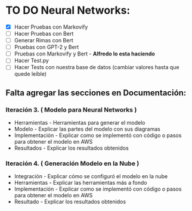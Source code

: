 # TO DO Neural Networks:

- [X] Hacer Pruebas con Markovify
- [ ] Hacer Pruebas con Bert
- [ ] Generar Rimas con Bert
- [ ] Pruebas con GPT-2 y Bert
- [ ] Pruebas con Markovify y Bert - **Alfredo lo esta haciendo**
- [ ] Hacer Test.py
- [ ] Hacer Tests con nuestra base de datos (cambiar valores hasta que quede leíble) 

## Falta agregar las secciones en Documentación:

### Iteración 3. ( Modelo para Neural Networks )
- Herramientas - Herramientas para generar el modelo
- Modelo - Explicar las partes del modelo con sus diagramas
- Implementación - Explicar como se implementó con código o pasos para obtener el modelo en AWS
- Resultados - Explicar los resultados obtenidos

### Iteración 4. ( Generación Modelo en la Nube )
- Integración - Explicar cómo se configuró el modelo en la nube 
- Herramientas - Explicar las herramientas más a fondo
- Implementación - Explicar como se implementó con código o pasos para obtener el modelo en AWS
- Resultado - Explicar los resultados obtenidos
